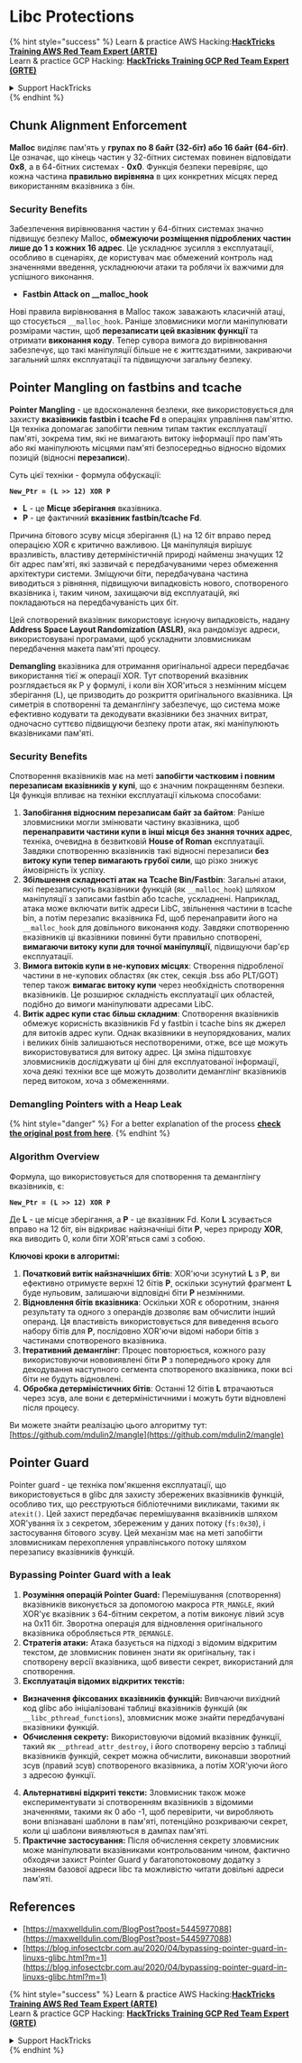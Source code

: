 # Libc Protections

{% hint style="success" %}
Learn & practice AWS Hacking:<img src="/.gitbook/assets/arte.png" alt="" data-size="line">[**HackTricks Training AWS Red Team Expert (ARTE)**](https://training.hacktricks.xyz/courses/arte)<img src="/.gitbook/assets/arte.png" alt="" data-size="line">\
Learn & practice GCP Hacking: <img src="/.gitbook/assets/grte.png" alt="" data-size="line">[**HackTricks Training GCP Red Team Expert (GRTE)**<img src="/.gitbook/assets/grte.png" alt="" data-size="line">](https://training.hacktricks.xyz/courses/grte)

<details>

<summary>Support HackTricks</summary>

* Check the [**subscription plans**](https://github.com/sponsors/carlospolop)!
* **Join the** 💬 [**Discord group**](https://discord.gg/hRep4RUj7f) or the [**telegram group**](https://t.me/peass) or **follow** us on **Twitter** 🐦 [**@hacktricks\_live**](https://twitter.com/hacktricks\_live)**.**
* **Share hacking tricks by submitting PRs to the** [**HackTricks**](https://github.com/carlospolop/hacktricks) and [**HackTricks Cloud**](https://github.com/carlospolop/hacktricks-cloud) github repos.

</details>
{% endhint %}

## Chunk Alignment Enforcement

**Malloc** виділяє пам'ять у **групах по 8 байт (32-біт) або 16 байт (64-біт)**. Це означає, що кінець частин у 32-бітних системах повинен відповідати **0x8**, а в 64-бітних системах - **0x0**. Функція безпеки перевіряє, що кожна частина **правильно вирівняна** в цих конкретних місцях перед використанням вказівника з бін.

### Security Benefits

Забезпечення вирівнювання частин у 64-бітних системах значно підвищує безпеку Malloc, **обмежуючи розміщення підроблених частин лише до 1 з кожних 16 адрес**. Це ускладнює зусилля з експлуатації, особливо в сценаріях, де користувач має обмежений контроль над значеннями введення, ускладнюючи атаки та роблячи їх важчими для успішного виконання.

* **Fastbin Attack on \_\_malloc\_hook**

Нові правила вирівнювання в Malloc також заважають класичній атаці, що стосується `__malloc_hook`. Раніше зловмисники могли маніпулювати розмірами частин, щоб **перезаписати цей вказівник функції** та отримати **виконання коду**. Тепер сувора вимога до вирівнювання забезпечує, що такі маніпуляції більше не є життєздатними, закриваючи загальний шлях експлуатації та підвищуючи загальну безпеку.

## Pointer Mangling on fastbins and tcache

**Pointer Mangling** - це вдосконалення безпеки, яке використовується для захисту **вказівників fastbin і tcache Fd** в операціях управління пам'яттю. Ця техніка допомагає запобігти певним типам тактик експлуатації пам'яті, зокрема тим, які не вимагають витоку інформації про пам'ять або які маніпулюють місцями пам'яті безпосередньо відносно відомих позицій (відносні **перезаписи**).

Суть цієї техніки - формула обфускації:

**`New_Ptr = (L >> 12) XOR P`**

* **L** - це **Місце зберігання** вказівника.
* **P** - це фактичний **вказівник fastbin/tcache Fd**.

Причина бітового зсуву місця зберігання (L) на 12 біт вправо перед операцією XOR є критично важливою. Ця маніпуляція вирішує вразливість, властиву детерміністичній природі найменш значущих 12 біт адрес пам'яті, які зазвичай є передбачуваними через обмеження архітектури системи. Зміщуючи біти, передбачувана частина виводиться з рівняння, підвищуючи випадковість нового, спотвореного вказівника і, таким чином, захищаючи від експлуатацій, які покладаються на передбачуваність цих біт.

Цей спотворений вказівник використовує існуючу випадковість, надану **Address Space Layout Randomization (ASLR)**, яка рандомізує адреси, використовувані програмами, щоб ускладнити зловмисникам передбачення макета пам'яті процесу.

**Demangling** вказівника для отримання оригінальної адреси передбачає використання тієї ж операції XOR. Тут спотворений вказівник розглядається як P у формулі, і коли він XOR'иться з незмінним місцем зберігання (L), це призводить до розкриття оригінального вказівника. Ця симетрія в спотворенні та деманглінгу забезпечує, що система може ефективно кодувати та декодувати вказівники без значних витрат, одночасно суттєво підвищуючи безпеку проти атак, які маніпулюють вказівниками пам'яті.

### Security Benefits

Спотворення вказівників має на меті **запобігти частковим і повним перезаписам вказівників у купі**, що є значним покращенням безпеки. Ця функція впливає на техніки експлуатації кількома способами:

1. **Запобігання відносним перезаписам байт за байтом**: Раніше зловмисники могли змінювати частину вказівника, щоб **перенаправити частини купи в інші місця без знання точних адрес**, техніка, очевидна в безвитковій **House of Roman** експлуатації. Завдяки спотворенню вказівників такі відносні перезаписи **без витоку купи тепер вимагають грубої сили**, що різко знижує ймовірність їх успіху.
2. **Збільшення складності атак на Tcache Bin/Fastbin**: Загальні атаки, які перезаписують вказівники функцій (як `__malloc_hook`) шляхом маніпуляції з записами fastbin або tcache, ускладнені. Наприклад, атака може включати витік адреси LibC, звільнення частини в tcache bin, а потім перезапис вказівника Fd, щоб перенаправити його на `__malloc_hook` для довільного виконання коду. Завдяки спотворенню вказівників ці вказівники повинні бути правильно спотворені, **вимагаючи витоку купи для точної маніпуляції**, підвищуючи бар'єр експлуатації.
3. **Вимога витоків купи в не-купових місцях**: Створення підробленої частини в не-купових областях (як стек, секція .bss або PLT/GOT) тепер також **вимагає витоку купи** через необхідність спотворення вказівників. Це розширює складність експлуатації цих областей, подібно до вимоги маніпулювати адресами LibC.
4. **Витік адрес купи стає більш складним**: Спотворення вказівників обмежує корисність вказівників Fd у fastbin і tcache bins як джерел для витоків адрес купи. Однак вказівники в неупорядкованих, малих і великих бінів залишаються неспотвореними, отже, все ще можуть використовуватися для витоку адрес. Ця зміна підштовхує зловмисників досліджувати ці біні для експлуатованої інформації, хоча деякі техніки все ще можуть дозволити деманглінг вказівників перед витоком, хоча з обмеженнями.

### **Demangling Pointers with a Heap Leak**

{% hint style="danger" %}
For a better explanation of the process [**check the original post from here**](https://maxwelldulin.com/BlogPost?post=5445977088).
{% endhint %}

### Algorithm Overview

Формула, що використовується для спотворення та деманглінгу вказівників, є:&#x20;

**`New_Ptr = (L >> 12) XOR P`**

Де **L** - це місце зберігання, а **P** - це вказівник Fd. Коли **L** зсувається вправо на 12 біт, він відкриває найзначніші біти **P**, через природу **XOR**, яка виводить 0, коли біти XOR'яться самі з собою.

**Ключові кроки в алгоритмі:**

1. **Початковий витік найзначніших бітів**: XOR'ючи зсунутий **L** з **P**, ви ефективно отримуєте верхні 12 бітів **P**, оскільки зсунутий фрагмент **L** буде нульовим, залишаючи відповідні біти **P** незмінними.
2. **Відновлення бітів вказівника**: Оскільки XOR є оборотним, знання результату та одного з операндів дозволяє вам обчислити інший операнд. Ця властивість використовується для виведення всього набору бітів для **P**, послідовно XOR'ючи відомі набори бітів з частинами спотвореного вказівника.
3. **Ітеративний деманглінг**: Процес повторюється, кожного разу використовуючи нововиявлені біти **P** з попереднього кроку для декодування наступного сегмента спотвореного вказівника, поки всі біти не будуть відновлені.
4. **Обробка детерміністичних бітів**: Останні 12 бітів **L** втрачаються через зсув, але вони є детерміністичними і можуть бути відновлені після процесу.

Ви можете знайти реалізацію цього алгоритму тут: [https://github.com/mdulin2/mangle](https://github.com/mdulin2/mangle)

## Pointer Guard

Pointer guard - це техніка пом'якшення експлуатації, що використовується в glibc для захисту збережених вказівників функцій, особливо тих, що реєструються бібліотечними викликами, такими як `atexit()`. Цей захист передбачає перемішування вказівників шляхом XOR'ування їх з секретом, збереженим у даних потоку (`fs:0x30`), і застосування бітового зсуву. Цей механізм має на меті запобігти зловмисникам перехоплення управлінського потоку шляхом перезапису вказівників функцій.

### **Bypassing Pointer Guard with a leak**

1. **Розуміння операцій Pointer Guard:** Перемішування (спотворення) вказівників виконується за допомогою макроса `PTR_MANGLE`, який XOR'ує вказівник з 64-бітним секретом, а потім виконує лівий зсув на 0x11 біт. Зворотна операція для відновлення оригінального вказівника обробляється `PTR_DEMANGLE`.
2. **Стратегія атаки:** Атака базується на підході з відомим відкритим текстом, де зловмисник повинен знати як оригінальну, так і спотворену версії вказівника, щоб вивести секрет, використаний для спотворення.
3. **Експлуатація відомих відкритих текстів:**
* **Визначення фіксованих вказівників функцій:** Вивчаючи вихідний код glibc або ініціалізовані таблиці вказівників функцій (як `__libc_pthread_functions`), зловмисник може знайти передбачувані вказівники функцій.
* **Обчислення секрету:** Використовуючи відомий вказівник функції, такий як `__pthread_attr_destroy`, і його спотворену версію з таблиці вказівників функцій, секрет можна обчислити, виконавши зворотний зсув (правий зсув) спотвореного вказівника, а потім XOR'уючи його з адресою функції.
4. **Альтернативні відкриті тексти:** Зловмисник також може експериментувати зі спотворенням вказівників з відомими значеннями, такими як 0 або -1, щоб перевірити, чи виробляють вони впізнавані шаблони в пам'яті, потенційно розкриваючи секрет, коли ці шаблони виявляються в дампах пам'яті.
5. **Практичне застосування:** Після обчислення секрету зловмисник може маніпулювати вказівниками контрольованим чином, фактично обходячи захист Pointer Guard у багатопотоковому додатку з знанням базової адреси libc та можливістю читати довільні адреси пам'яті.

## References

* [https://maxwelldulin.com/BlogPost?post=5445977088](https://maxwelldulin.com/BlogPost?post=5445977088)
* [https://blog.infosectcbr.com.au/2020/04/bypassing-pointer-guard-in-linuxs-glibc.html?m=1](https://blog.infosectcbr.com.au/2020/04/bypassing-pointer-guard-in-linuxs-glibc.html?m=1)

{% hint style="success" %}
Learn & practice AWS Hacking:<img src="/.gitbook/assets/arte.png" alt="" data-size="line">[**HackTricks Training AWS Red Team Expert (ARTE)**](https://training.hacktricks.xyz/courses/arte)<img src="/.gitbook/assets/arte.png" alt="" data-size="line">\
Learn & practice GCP Hacking: <img src="/.gitbook/assets/grte.png" alt="" data-size="line">[**HackTricks Training GCP Red Team Expert (GRTE)**<img src="/.gitbook/assets/grte.png" alt="" data-size="line">](https://training.hacktricks.xyz/courses/grte)

<details>

<summary>Support HackTricks</summary>

* Check the [**subscription plans**](https://github.com/sponsors/carlospolop)!
* **Join the** 💬 [**Discord group**](https://discord.gg/hRep4RUj7f) or the [**telegram group**](https://t.me/peass) or **follow** us on **Twitter** 🐦 [**@hacktricks\_live**](https://twitter.com/hacktricks\_live)**.**
* **Share hacking tricks by submitting PRs to the** [**HackTricks**](https://github.com/carlospolop/hacktricks) and [**HackTricks Cloud**](https://github.com/carlospolop/hacktricks-cloud) github repos.

</details>
{% endhint %}
